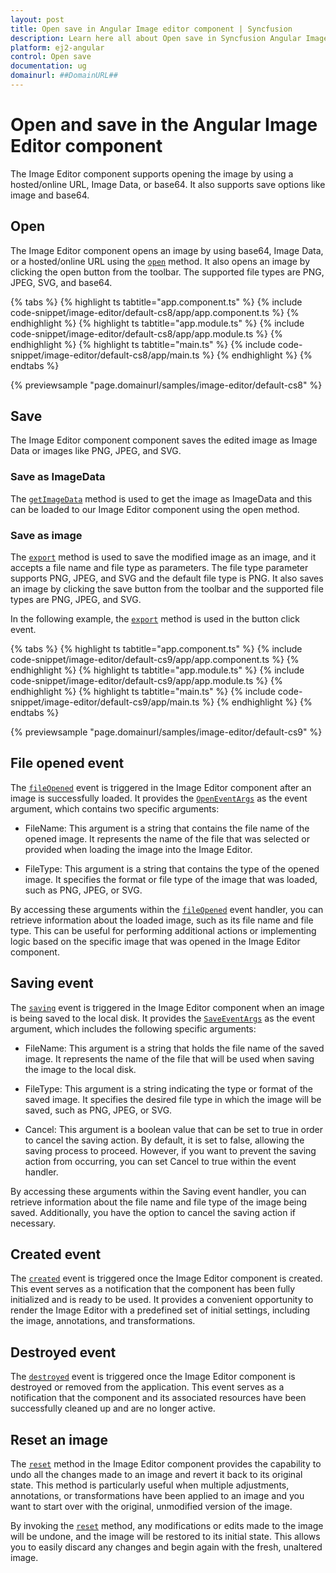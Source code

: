 ```yaml
---
layout: post
title: Open save in Angular Image editor component | Syncfusion
description: Learn here all about Open save in Syncfusion Angular Image editor component of Syncfusion Essential JS 2 and more.
platform: ej2-angular
control: Open save 
documentation: ug
domainurl: ##DomainURL##
---
```


# Open and save in the Angular Image Editor component

The Image Editor component supports opening the image by using a hosted/online URL, Image Data, or base64. It also supports save options like image and base64.

## Open

The Image Editor component opens an image by using base64, Image Data, or a hosted/online URL using the [`open`](https://ej2.syncfusion.com/angular/documentation/api/image-editor/#open) method. It also opens an image by clicking the open button from the toolbar. The supported file types are PNG, JPEG, SVG, and base64.

{% tabs %}
{% highlight ts tabtitle="app.component.ts" %}
{% include code-snippet/image-editor/default-cs8/app/app.component.ts %}
{% endhighlight %}
{% highlight ts tabtitle="app.module.ts" %}
{% include code-snippet/image-editor/default-cs8/app/app.module.ts %}
{% endhighlight %}
{% highlight ts tabtitle="main.ts" %}
{% include code-snippet/image-editor/default-cs8/app/main.ts %}
{% endhighlight %}
{% endtabs %}
  
{% previewsample "page.domainurl/samples/image-editor/default-cs8" %}

## Save

The Image Editor component component saves the edited image as Image Data or images like PNG, JPEG, and SVG.

### Save as ImageData

The [`getImageData`](https://ej2.syncfusion.com/angular/documentation/api/image-editor/#getimagedata) method is used to get the image as ImageData and this can be loaded to our Image Editor component using the open method.

### Save as image

The [`export`](https://ej2.syncfusion.com/angular/documentation/api/image-editor/#export) method is used to save the modified image as an image, and it accepts a file name and file type as parameters. The file type parameter supports PNG, JPEG, and SVG and the default file type is PNG. It also saves an image by clicking the save button from the toolbar and the supported file types are PNG, JPEG, and SVG.

In the following example, the [`export`](https://ej2.syncfusion.com/angular/documentation/api/image-editor/#export) method is used in the button click event.

{% tabs %}
{% highlight ts tabtitle="app.component.ts" %}
{% include code-snippet/image-editor/default-cs9/app/app.component.ts %}
{% endhighlight %}
{% highlight ts tabtitle="app.module.ts" %}
{% include code-snippet/image-editor/default-cs9/app/app.module.ts %}
{% endhighlight %}
{% highlight ts tabtitle="main.ts" %}
{% include code-snippet/image-editor/default-cs9/app/main.ts %}
{% endhighlight %}
{% endtabs %}
  
{% previewsample "page.domainurl/samples/image-editor/default-cs9" %}

## File opened event 

The [`fileOpened`](https://ej2.syncfusion.com/angular/documentation/api/image-editor/#fileopened) event is triggered in the Image Editor component after an image is successfully loaded. It provides the [`OpenEventArgs`](https://ej2.syncfusion.com/angular/documentation/api/image-editor/openeventargs/) as the event argument, which contains two specific arguments: 

* FileName: This argument is a string that contains the file name of the opened image. It represents the name of the file that was selected or provided when loading the image into the Image Editor. 

* FileType: This argument is a string that contains the type of the opened image. It specifies the format or file type of the image that was loaded, such as PNG, JPEG, or SVG. 

By accessing these arguments within the [`fileOpened`](https://ej2.syncfusion.com/angular/documentation/api/image-editor/#fileopened) event handler, you can retrieve information about the loaded image, such as its file name and file type. This can be useful for performing additional actions or implementing logic based on the specific image that was opened in the Image Editor component.

## Saving event 

The [`saving`](https://ej2.syncfusion.com/angular/documentation/api/image-editor/#saving) event is triggered in the Image Editor component when an image is being saved to the local disk. It provides the [`SaveEventArgs`](https://ej2.syncfusion.com/angular/documentation/api/image-editor/saveEventArgs/) as the event argument, which includes the following specific arguments: 

* FileName: This argument is a string that holds the file name of the saved image. It represents the name of the file that will be used when saving the image to the local disk. 

* FileType: This argument is a string indicating the type or format of the saved image. It specifies the desired file type in which the image will be saved, such as PNG, JPEG, or SVG. 

* Cancel: This argument is a boolean value that can be set to true in order to cancel the saving action. By default, it is set to false, allowing the saving process to proceed. However, if you want to prevent the saving action from occurring, you can set Cancel to true within the event handler. 

By accessing these arguments within the Saving event handler, you can retrieve information about the file name and file type of the image being saved. Additionally, you have the option to cancel the saving action if necessary.

## Created event 

The [`created`](https://ej2.syncfusion.com/angular/documentation/api/image-editor/#created) event is triggered once the Image Editor component is created. This event serves as a notification that the component has been fully initialized and is ready to be used. It provides a convenient opportunity to render the Image Editor with a predefined set of initial settings, including the image, annotations, and transformations. 

## Destroyed event 

The [`destroyed`](https://ej2.syncfusion.com/angular/documentation/api/image-editor/#destroyed) event is triggered once the Image Editor component is destroyed or removed from the application. This event serves as a notification that the component and its associated resources have been successfully cleaned up and are no longer active. 


## Reset an image 

The [`reset`](https://ej2.syncfusion.com/angular/documentation/api/image-editor/#reset) method in the Image Editor component provides the capability to undo all the changes made to an image and revert it back to its original state. This method is particularly useful when multiple adjustments, annotations, or transformations have been applied to an image and you want to start over with the original, unmodified version of the image. 

By invoking the [`reset`](https://ej2.syncfusion.com/angular/documentation/api/image-editor/#reset) method, any modifications or edits made to the image will be undone, and the image will be restored to its initial state. This allows you to easily discard any changes and begin again with the fresh, unaltered image. 

